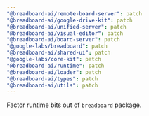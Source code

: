 ```yaml
---
"@breadboard-ai/remote-board-server": patch
"@breadboard-ai/google-drive-kit": patch
"@breadboard-ai/unified-server": patch
"@breadboard-ai/visual-editor": patch
"@breadboard-ai/board-server": patch
"@google-labs/breadboard": patch
"@breadboard-ai/shared-ui": patch
"@google-labs/core-kit": patch
"@breadboard-ai/runtime": patch
"@breadboard-ai/loader": patch
"@breadboard-ai/types": patch
"@breadboard-ai/utils": patch
---
```


Factor runtime bits out of `breadboard` package.
